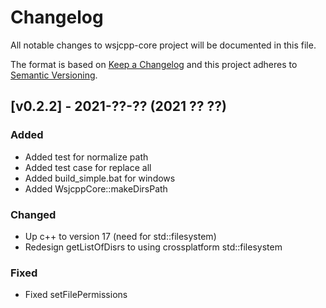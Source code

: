 # Changelog

All notable changes to wsjcpp-core project will be documented in this file.

The format is based on [Keep a Changelog](http://keepachangelog.com/)
and this project adheres to [Semantic Versioning](http://semver.org/).

## [v0.2.2] - 2021-??-?? (2021 ?? ??)

### Added

- Added test for normalize path
- Added test case for replace all
- Added build_simple.bat for windows
- Added WsjcppCore::makeDirsPath

### Changed

- Up c++ to version 17 (need for std::filesystem)
- Redesign getListOfDisrs to using crossplatform std::filesystem

### Fixed

- Fixed setFilePermissions
